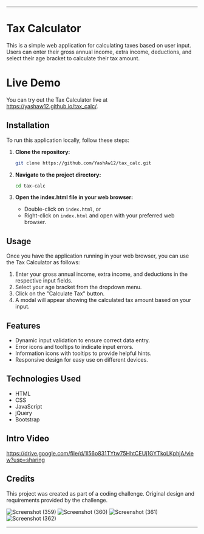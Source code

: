 
---

# Tax Calculator

This is a simple web application for calculating taxes based on user input. Users can enter their gross annual income, extra income, deductions, and select their age bracket to calculate their tax amount.

# Live Demo
You can try out the Tax Calculator live at https://yashaw12.github.io/tax_calc/.

## Installation

To run this application locally, follow these steps:

1. **Clone the repository:**

   ```bash
   git clone https://github.com/YashAw12/tax_calc.git
   ```

2. **Navigate to the project directory:**

   ```bash
   cd tax-calc
   ```

3. **Open the index.html file in your web browser:**

   - Double-click on `index.html`, or
   - Right-click on `index.html` and open with your preferred web browser.

## Usage

Once you have the application running in your web browser, you can use the Tax Calculator as follows:

1. Enter your gross annual income, extra income, and deductions in the respective input fields.
2. Select your age bracket from the dropdown menu.
3. Click on the "Calculate Tax" button.
4. A modal will appear showing the calculated tax amount based on your input.

## Features

- Dynamic input validation to ensure correct data entry.
- Error icons and tooltips to indicate input errors.
- Information icons with tooltips to provide helpful hints.
- Responsive design for easy use on different devices.

## Technologies Used

- HTML
- CSS
- JavaScript
- jQuery
- Bootstrap
## Intro Video  
https://drive.google.com/file/d/1l56o831TYtw75HhtCEUj1GYTkoLKphjA/view?usp=sharing
## Credits

This project was created as part of a coding challenge. Original design and requirements provided by the challenge.


![Screenshot (359)](https://github.com/YashAw12/tax_calc/assets/117550570/3d323b10-2add-40b8-8033-44640883c44b)
![Screenshot (360)](https://github.com/YashAw12/tax_calc/assets/117550570/f4596fd9-05e4-4303-8fa3-2e1b4f1cfeb4)
![Screenshot (361)](https://github.com/YashAw12/tax_calc/assets/117550570/03b465cb-8c43-411e-aab5-697a08986df3)
![Screenshot (362)](https://github.com/YashAw12/tax_calc/assets/117550570/f6d8b804-2d11-4be7-b535-618ffd02188e)



---
